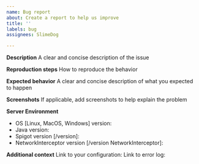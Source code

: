 ```yaml
---
name: Bug report
about: Create a report to help us improve
title: ''
labels: bug
assignees: SlimeDog

---
```


**Description**
A clear and concise description of the issue

**Reproduction steps**
How to reproduce the behavior

**Expected behavior**
A clear and concise description of what you expected to happen

**Screenshots**
If applicable, add screenshots to help explain the problem

**Server Environment**
 - OS [Linux, MacOS, Windows] version: 
 - Java version: 
 - Spigot version [/version]: 
 - NetworkInterceptor version [/version NetworkInterceptor]: 

**Additional context**
 Link to your configuration:
 Link to error log:
